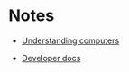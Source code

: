 # Notes

- [Understanding computers](https://github.com/HelperInCa/notes/blob/master/UnderstandingComputers.md)

- [Developer docs](https://github.com/HelperInCa/notes/blob/master/DevDocs.md)